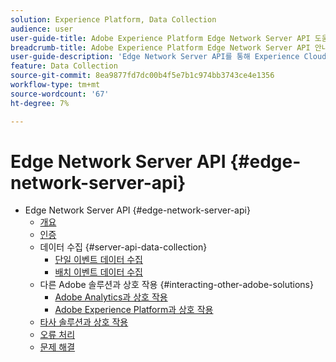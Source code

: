 ```yaml
---
solution: Experience Platform, Data Collection
audience: user
user-guide-title: Adobe Experience Platform Edge Network Server API 도움말
breadcrumb-title: Adobe Experience Platform Edge Network Server API 안내서
user-guide-description: 'Edge Network Server API를 통해 Experience Cloud 서비스와 상호 작용 '
feature: Data Collection
source-git-commit: 8ea9877fd7dc00b4f5e7b1c974bb3743ce4e1356
workflow-type: tm+mt
source-wordcount: '67'
ht-degree: 7%

---
```



# Edge Network Server API {#edge-network-server-api}

* Edge Network Server API {#edge-network-server-api}
   * [개요](overview.md)
   * [인증](authentication.md)
   * 데이터 수집 {#server-api-data-collection}
      * [단일 이벤트 데이터 수집](interactive-data-collection.md)
      * [배치 이벤트 데이터 수집](non-interactive-data-collection.md)
   * 다른 Adobe 솔루션과 상호 작용 {#interacting-other-adobe-solutions}
      * [Adobe Analytics과 상호 작용](interacting-adobe-analytics.md)
      * [Adobe Experience Platform과 상호 작용](interacting-experience-platform.md)
   * [타사 솔루션과 상호 작용](interacting-third-party-solutions.md)
   * [오류 처리](error-handling.md)
   * [문제 해결](troubleshooting.md)
